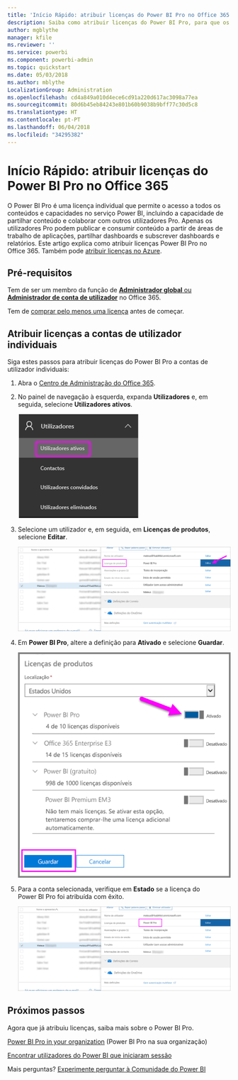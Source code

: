 ```yaml
---
title: 'Início Rápido: atribuir licenças do Power BI Pro no Office 365'
description: Saiba como atribuir licenças do Power BI Pro, para que os utilizadores possam aceder a todos os conteúdos e capacidades no serviço Power BI.
author: mgblythe
manager: kfile
ms.reviewer: ''
ms.service: powerbi
ms.component: powerbi-admin
ms.topic: quickstart
ms.date: 05/03/2018
ms.author: mblythe
LocalizationGroup: Administration
ms.openlocfilehash: cd4a849a010d4ece6cd91a220d617ac3098a77ea
ms.sourcegitcommit: 80d6b45eb84243e801b60b9038b9bff77c30d5c8
ms.translationtype: HT
ms.contentlocale: pt-PT
ms.lasthandoff: 06/04/2018
ms.locfileid: "34295382"
---
```

# <a name="quickstart-assign-power-bi-pro-licenses-in-office-365"></a>Início Rápido: atribuir licenças do Power BI Pro no Office 365

O Power BI Pro é uma licença individual que permite o acesso a todos os conteúdos e capacidades no serviço Power BI, incluindo a capacidade de partilhar conteúdo e colaborar com outros utilizadores Pro. Apenas os utilizadores Pro podem publicar e consumir conteúdo a partir de áreas de trabalho de aplicações, partilhar dashboards e subscrever dashboards e relatórios. Este artigo explica como atribuir licenças Power BI Pro no Office 365. Também pode [atribuir licenças no Azure](service-admin-assigning-power-bi-pro-licenses-azure.md).


## <a name="prerequisites"></a>Pré-requisitos

Tem de ser um membro da função de [**Administrador global** ou **Administrador de conta de utilizador**](https://support.office.com/article/about-office-365-admin-roles-da585eea-f576-4f55-a1e0-87090b6aaa9d?ui=en-US&rs=en-US&ad=US) no Office 365.

Tem de [comprar pelo menos uma licença](service-admin-purchasing-power-bi-pro.md) antes de começar.



## <a name="assign-licenses-to-individual-user-accounts"></a>Atribuir licenças a contas de utilizador individuais

Siga estes passos para atribuir licenças do Power BI Pro a contas de utilizador individuais:

1. Abra o [Centro de Administração do Office 365](https://portal.office.com/adminportal/home#/homepage).

2. No painel de navegação à esquerda, expanda **Utilizadores** e, em seguida, selecione **Utilizadores ativos**.

    ![Utilizadores ativos](media/service-admin-assigning-power-bi-pro-licenses/service-assigning-power-bi-pro-licenses-05.png)

3. Selecione um utilizador e, em seguida, em **Licenças de produtos**, selecione **Editar**.

    ![Editar licenças de produtos](media/service-admin-assigning-power-bi-pro-licenses/service-assigning-power-bi-pro-licenses-06.png)

4. Em **Power BI Pro**, altere a definição para **Ativado** e selecione **Guardar**.

    ![Licenças de produtos ativadas](media/service-admin-assigning-power-bi-pro-licenses/service-assigning-power-bi-pro-licenses-07.png)

5. Para a conta selecionada, verifique em **Estado** se a licença do Power BI Pro foi atribuída com êxito.

    ![Verifique o estado da licença](media/service-admin-assigning-power-bi-pro-licenses/service-assigning-power-bi-pro-licenses-08.png)



## <a name="next-steps"></a>Próximos passos

Agora que já atribuiu licenças, saiba mais sobre o Power BI Pro.

[Power BI Pro in your organization](service-admin-power-bi-pro-in-your-organization.md) (Power BI Pro na sua organização)

[Encontrar utilizadores do Power BI que iniciaram sessão](service-admin-access-usage.md)

Mais perguntas? [Experimente perguntar à Comunidade do Power BI](https://community.powerbi.com/)